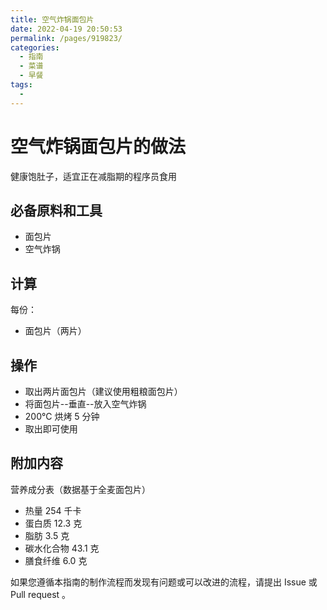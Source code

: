 ```yaml
---
title: 空气炸锅面包片
date: 2022-04-19 20:50:53
permalink: /pages/919823/
categories:
  - 指南
  - 菜谱
  - 早餐
tags:
  - 
---
```

# 空气炸锅面包片的做法

健康饱肚子，适宜正在减脂期的程序员食用

## 必备原料和工具

- 面包片
- 空气炸锅

## 计算

每份：

- 面包片（两片）

## 操作

- 取出两片面包片（建议使用粗粮面包片）
- 将面包片--垂直--放入空气炸锅
- 200°C 烘烤 5 分钟
- 取出即可使用

## 附加内容

营养成分表（数据基于全麦面包片）

- 热量 254 千卡
- 蛋白质 12.3 克
- 脂肪 3.5 克
- 碳水化合物 43.1 克
- 膳食纤维 6.0 克

如果您遵循本指南的制作流程而发现有问题或可以改进的流程，请提出 Issue 或 Pull request 。
